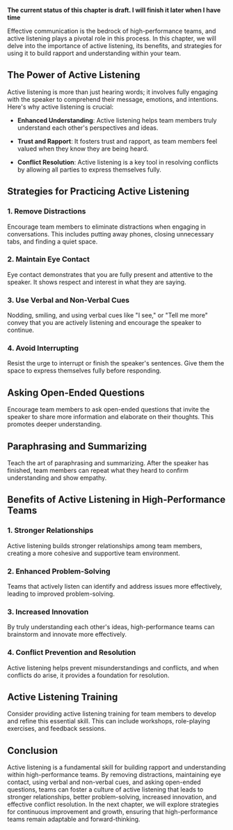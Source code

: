 **The current status of this chapter is draft. I will finish it later when I have time**

Effective communication is the bedrock of high-performance teams, and active listening plays a pivotal role in this process. In this chapter, we will delve into the importance of active listening, its benefits, and strategies for using it to build rapport and understanding within your team.

The Power of Active Listening
-----------------------------

Active listening is more than just hearing words; it involves fully engaging with the speaker to comprehend their message, emotions, and intentions. Here's why active listening is crucial:

* **Enhanced Understanding**: Active listening helps team members truly understand each other's perspectives and ideas.

* **Trust and Rapport**: It fosters trust and rapport, as team members feel valued when they know they are being heard.

* **Conflict Resolution**: Active listening is a key tool in resolving conflicts by allowing all parties to express themselves fully.

Strategies for Practicing Active Listening
------------------------------------------

### **1. Remove Distractions**

Encourage team members to eliminate distractions when engaging in conversations. This includes putting away phones, closing unnecessary tabs, and finding a quiet space.

### **2. Maintain Eye Contact**

Eye contact demonstrates that you are fully present and attentive to the speaker. It shows respect and interest in what they are saying.

### **3. Use Verbal and Non-Verbal Cues**

Nodding, smiling, and using verbal cues like "I see," or "Tell me more" convey that you are actively listening and encourage the speaker to continue.

### **4. Avoid Interrupting**

Resist the urge to interrupt or finish the speaker's sentences. Give them the space to express themselves fully before responding.

Asking Open-Ended Questions
---------------------------

Encourage team members to ask open-ended questions that invite the speaker to share more information and elaborate on their thoughts. This promotes deeper understanding.

Paraphrasing and Summarizing
----------------------------

Teach the art of paraphrasing and summarizing. After the speaker has finished, team members can repeat what they heard to confirm understanding and show empathy.

Benefits of Active Listening in High-Performance Teams
------------------------------------------------------

### **1. Stronger Relationships**

Active listening builds stronger relationships among team members, creating a more cohesive and supportive team environment.

### **2. Enhanced Problem-Solving**

Teams that actively listen can identify and address issues more effectively, leading to improved problem-solving.

### **3. Increased Innovation**

By truly understanding each other's ideas, high-performance teams can brainstorm and innovate more effectively.

### **4. Conflict Prevention and Resolution**

Active listening helps prevent misunderstandings and conflicts, and when conflicts do arise, it provides a foundation for resolution.

Active Listening Training
-------------------------

Consider providing active listening training for team members to develop and refine this essential skill. This can include workshops, role-playing exercises, and feedback sessions.

Conclusion
----------

Active listening is a fundamental skill for building rapport and understanding within high-performance teams. By removing distractions, maintaining eye contact, using verbal and non-verbal cues, and asking open-ended questions, teams can foster a culture of active listening that leads to stronger relationships, better problem-solving, increased innovation, and effective conflict resolution. In the next chapter, we will explore strategies for continuous improvement and growth, ensuring that high-performance teams remain adaptable and forward-thinking.
